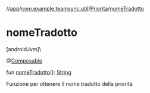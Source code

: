 //[app](../../../index.md)/[com.example.teamsync.util](../index.md)/[Priorita](index.md)/[nomeTradotto](nome-tradotto.md)

# nomeTradotto

[androidJvm]\

@[Composable](https://developer.android.com/reference/kotlin/androidx/compose/runtime/Composable.html)

fun [nomeTradotto](nome-tradotto.md)(): [String](https://kotlinlang.org/api/latest/jvm/stdlib/kotlin/-string/index.html)

Funzione per ottenere il nome tradotto della priorità
